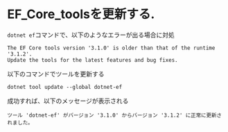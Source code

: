 # EF_Core_toolsを更新する.

`dotnet ef`コマンドで、以下のようなエラーが出る場合に対処

```
The EF Core tools version '3.1.0' is older than that of the runtime '3.1.2'. 
Update the tools for the latest features and bug fixes.
```


以下のコマンドでツールを更新する

```
dotnet tool update --global dotnet-ef
```

成功すれば、以下のメッセージが表示される

```
ツール 'dotnet-ef' がバージョン '3.1.0' からバージョン '3.1.2' に正常に更新されました。
```
